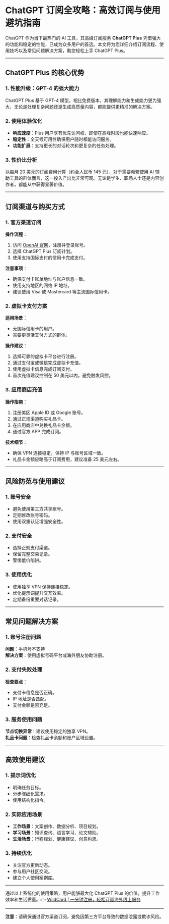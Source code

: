 # ChatGPT 订阅全攻略：高效订阅与使用避坑指南

ChatGPT 作为当下最热门的 AI 工具，其高级订阅服务 **ChatGPT Plus** 凭借强大的功能和稳定的性能，已成为众多用户的首选。本文将为您详细介绍订阅流程、使用技巧以及常见问题解决方案，助您轻松上手 ChatGPT Plus。

---

## ChatGPT Plus 的核心优势

### 1. 性能升级：GPT-4 的强大能力
ChatGPT Plus 基于 GPT-4 模型，相比免费版本，其理解能力和生成能力更为强大，无论是处理复杂问题还是生成高质量内容，都能提供更精准的解决方案。

### 2. 使用体验优化
- **响应速度**：Plus 用户享有优先访问权，即使在高峰时段也能快速响应。
- **稳定性**：全天候可用性确保用户随时都能访问服务。
- **功能扩展**：支持更长的对话轮次和更复杂的任务处理。

### 3. 性价比分析
以每月 20 美元的订阅费用计算（约合人民币 145 元），对于需要频繁使用 AI 辅助工具的群体而言，这一投入产出比非常可观。无论是学生、职场人士还是内容创作者，都能从中获得显著价值。

---

## 订阅渠道与购买方式

### 1. 官方渠道订阅
**操作流程**：
1. 访问 [OpenAI 官网](https://openai.com)，注册并登录账号。
2. 选择 ChatGPT Plus 订阅计划。
3. 使用支持国际支付的信用卡完成支付。

**注意事项**：
- 确保支付卡账单地址与账户信息一致。
- 使用支持地区的网络 IP 地址。
- 建议使用 Visa 或 Mastercard 等主流国际信用卡。

### 2. 虚拟卡支付方案
**适用场景**：
- 无国际信用卡的用户。
- 需要更灵活支付方式的群体。

**操作建议**：
1. 选择可靠的虚拟卡平台进行注册。
2. 通过支付宝或微信完成虚拟卡充值。
3. 使用虚拟卡信息完成订阅支付。
4. 首次充值建议控制在 50 美元以内，避免触发风控。

### 3. 应用商店充值
**操作指南**：
1. 注册美区 Apple ID 或 Google 账号。
2. 通过正规渠道购买礼品卡。
3. 在应用商店中兑换礼品卡余额。
4. 通过官方 APP 完成订阅。

**技术细节**：
- 确保 VPN 连接稳定，保持 IP 与账号区域一致。
- 礼品卡金额应略高于订阅费用，建议准备 25 美元左右。

---

## 风险防范与使用建议

### 1. 账号安全
- 避免使用第三方共享账号。
- 定期修改账号密码。
- 使用双重认证增强安全性。

### 2. 支付安全
- 选择正规支付渠道。
- 保留完整交易记录。
- 警惕低价陷阱。

### 3. 使用优化
- 使用独享 VPN 保持连接稳定。
- 优化提示词提升交互效率。
- 定期备份重要对话记录。

---

## 常见问题解决方案

### 1. 账号注册问题
**问题**：手机号不支持  
**解决方案**：使用虚拟号码平台或海外朋友协助注册。

### 2. 支付失败处理
**检查要点**：
- 支付卡信息是否正确。
- IP 地址是否匹配。
- 支付金额是否充足。

### 3. 服务使用问题
**节点切换异常**：建议使用稳定的独享 VPN。  
**礼品卡问题**：检查礼品卡余额和账户区域设置。

---

## 高效使用建议

### 1. 提示词优化
- 明确任务目标。
- 分步骤细化需求。
- 使用结构化指令。

### 2. 实际应用场景
- **工作场景**：文案创作、数据分析、项目规划。
- **学习场景**：知识查询、语言学习、论文辅助。
- **生活场景**：行程规划、健康建议、创意构思。

### 3. 持续优化
- 关注官方更新动态。
- 参与用户社区交流。
- 建立个人使用案例库。

---

通过以上系统化的使用策略，用户能够最大化 ChatGPT Plus 的价值，提升工作效率和生活质量。👉 [WildCard | 一分钟注册，轻松订阅海外线上服务](https://bbtdd.com/WildCard)

---

**注意**：请确保通过官方渠道订阅，避免因第三方平台导致的数据泄露或欺诈风险。